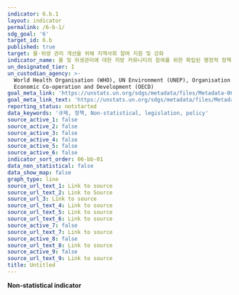```yaml
---
indicator: 6.b.1
layout: indicator
permalink: /6-b-1/
sdg_goal: '6'
target_id: 6.b
published: true
target: 물·위생 관리 개선을 위해 지역사회 참여 지원 및 강화
indicator_name: 물 및 위생관리에 대한 지방 커뮤니티의 참여를 위한 확립된 행정적 정책과 절차를 갖추고 있는 지방행정단위의 비율
un_designated_tier: I
un_custodian_agency: >-
  World Health Organisation (WHO), UN Environment (UNEP), Organisation for
  Economic Co-operation and Development (OECD)
goal_meta_link: 'https://unstats.un.org/sdgs/metadata/files/Metadata-06-0B-01.pdf'
goal_meta_link_text: 'https://unstats.un.org/sdgs/metadata/files/Metadata-06-0B-01.pdf'
reporting_status: notstarted
data_keywords: '규제, 정책, Non-statistical, legislation, policy'
source_active_1: false
source_active_2: false
source_active_3: false
source_active_4: false
source_active_5: false
source_active_6: false
indicator_sort_order: 06-bb-01
data_non_statistical: false
data_show_map: false
graph_type: line
source_url_text_1: Link to source
source_url_text_2: Link to Source
source_url_3: Link to source
source_url_text_4: Link to source
source_url_text_5: Link to source
source_url_text_6: Link to source
source_active_7: false
source_url_text_7: Link to source
source_active_8: false
source_url_text_8: Link to source
source_active_9: false
source_url_text_9: Link to source
title: Untitled
---
```

**Non-statistical indicator**
